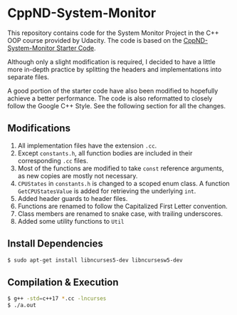 # CppND-System-Monitor

This repository contains code for the System Monitor Project in the C++ OOP course provided by Udacity. The code is based on the [CppND-System-Monitor Starter Code](https://github.com/udacity/CppND-System-Monitor/).

Although only a slight modification is required, I decided to have a little more in-depth practice by splitting the headers and implementations into separate files.

A good portion of the starter code have also been modified to hopefully achieve a better performance. The code is also reformatted to closely follow the Google C++ Style. See the following section for all the changes.

## Modifications

1. All implementation files have the extension `.cc`.
2. Except `constants.h`, all function bodies are included in their corresponding `.cc` files.
3. Most of the functions are modified to take `const` reference arguments, as new copies are mostly not necessary.
4. `CPUStates` in `constants.h` is changed to a scoped enum class. A function `GetCPUStatesValue` is added for retrieving the underlying `int`.
5. Added header guards to header files.
6. Functions are renamed to follow the Capitalized First Letter convention.
7. Class members are renamed to snake case, with trailing underscores.
8. Added some utility functions to `Util`

## Install Dependencies

```bash
$ sudo apt-get install libncurses5-dev libncursesw5-dev
```

## Compilation & Execution

```bash
$ g++ -std=c++17 *.cc -lncurses
$ ./a.out
```
